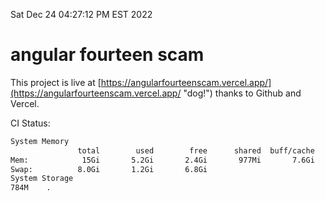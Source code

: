 Sat Dec 24 04:27:12 PM EST 2022

# angular fourteen scam


This project is live at [https://angularfourteenscam.vercel.app/](https://angularfourteenscam.vercel.app/ "dog!") thanks to Github and Vercel.

CI Status: 

```bash
System Memory
               total        used        free      shared  buff/cache   available
Mem:            15Gi       5.2Gi       2.4Gi       977Mi       7.6Gi       8.8Gi
Swap:          8.0Gi       1.2Gi       6.8Gi
System Storage
784M	.
```
```bash
